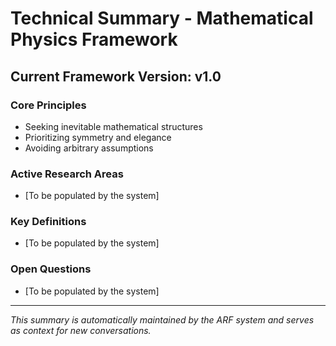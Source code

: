# Technical Summary - Mathematical Physics Framework

## Current Framework Version: v1.0

### Core Principles
- Seeking inevitable mathematical structures
- Prioritizing symmetry and elegance
- Avoiding arbitrary assumptions

### Active Research Areas
- [To be populated by the system]

### Key Definitions
- [To be populated by the system]

### Open Questions
- [To be populated by the system]

---
*This summary is automatically maintained by the ARF system and serves as context for new conversations.*
